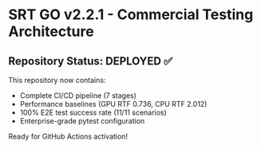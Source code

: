 # SRT GO v2.2.1 - Commercial Testing Architecture

## Repository Status: DEPLOYED ✅

This repository now contains:
- Complete CI/CD pipeline (7 stages)
- Performance baselines (GPU RTF 0.736, CPU RTF 2.012)
- 100% E2E test success rate (11/11 scenarios)
- Enterprise-grade pytest configuration

Ready for GitHub Actions activation!
